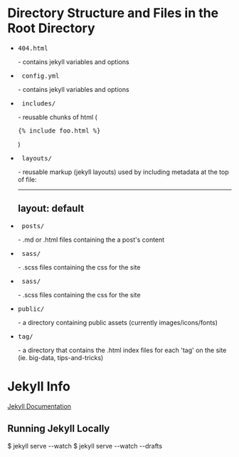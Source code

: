# Directory Structure and Files in the Root Directory

* <pre>404.html</pre> - contains jekyll variables and options
* <pre>_config.yml</pre> - contains jekyll variables and options
* <pre>_includes/</pre> - reusable chunks of html (<pre>{% include foo.html %}</pre>)
* <pre>_layouts/</pre> - reusable markup (jekyll layouts) used by including metadata at the top of file:
    ---
    layout: default
    ---
* <pre>_posts/</pre> - .md or .html files containing the a post's content
* <pre>_sass/</pre> - .scss files containing the css for the site
* <pre>_sass/</pre> - .scss files containing the css for the site
* <pre>public/</pre> - a directory containing public assets (currently images/icons/fonts)
* <pre>tag/</pre> - a directory that contains the .html index files for each 'tag' on the site (ie. big-data, tips-and-tricks)



# Jekyll Info

[Jekyll Documentation](https://jekyllrb.com/)

## Running Jekyll Locally

$ jekyll serve --watch
$ jekyll serve --watch --drafts

